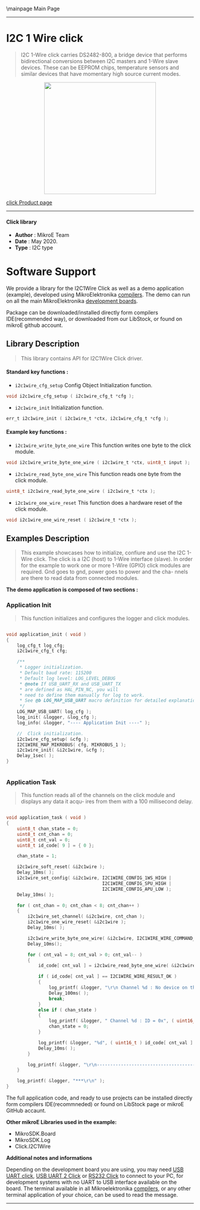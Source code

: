 \mainpage Main Page
 
---
# I2C 1 Wire click

> I2C 1-Wire click carries DS2482-800, a bridge device that performs bidirectional conversions between I2C masters and 1-Wire slave devices. These can be EEPROM chips, temperature sensors and similar devices that have momentary high source current modes.

<p align="center">
  <img src="https://download.mikroe.com/images/click_for_ide/i2c1wire_click.png" height=300px>
</p>


[click Product page](https://www.mikroe.com/i2c-1-wire-click)

---


#### Click library 

- **Author**        : MikroE Team
- **Date**          : May 2020.
- **Type**          : I2C type


# Software Support

We provide a library for the I2C1Wire Click 
as well as a demo application (example), developed using MikroElektronika 
[compilers](https://shop.mikroe.com/compilers). 
The demo can run on all the main MikroElektronika [development boards](https://shop.mikroe.com/development-boards).

Package can be downloaded/installed directly form compilers IDE(recommended way), or downloaded from our LibStock, or found on mikroE github account. 

## Library Description

> This library contains API for I2C1Wire Click driver.

#### Standard key functions :

- `i2c1wire_cfg_setup` Config Object Initialization function.
```c
void i2c1wire_cfg_setup ( i2c1wire_cfg_t *cfg ); 
```

- `i2c1wire_init` Initialization function.
```c
err_t i2c1wire_init ( i2c1wire_t *ctx, i2c1wire_cfg_t *cfg );
```

#### Example key functions :

- `i2c1wire_write_byte_one_wire` This function writes one byte to the click module.
```c
void i2c1wire_write_byte_one_wire ( i2c1wire_t *ctx, uint8_t input );
```

- `i2c1wire_read_byte_one_wire` This function reads one byte from the click module.
```c
uint8_t i2c1wire_read_byte_one_wire ( i2c1wire_t *ctx );
```

- `i2c1wire_one_wire_reset` This function does a hardware reset of the click module.
```c
void i2c1wire_one_wire_reset ( i2c1wire_t *ctx );
```

## Examples Description

> This example showcases how to initialize, confiure and use the I2C 1-Wire click. The click
  is a I2C (host) to 1-Wire interface (slave). In order for the example to work one or more 
  1-Wire (GPIO) click modules are required. Gnd goes to gnd, power goes to power and the cha-
  nnels are there to read data from connected modules.

**The demo application is composed of two sections :**

### Application Init 

> This function initializes and configures the logger and click modules.

```c

void application_init ( void )
{
    log_cfg_t log_cfg;
    i2c1wire_cfg_t cfg;

    /** 
     * Logger initialization.
     * Default baud rate: 115200
     * Default log level: LOG_LEVEL_DEBUG
     * @note If USB_UART_RX and USB_UART_TX 
     * are defined as HAL_PIN_NC, you will 
     * need to define them manually for log to work. 
     * See @b LOG_MAP_USB_UART macro definition for detailed explanation.
     */
    LOG_MAP_USB_UART( log_cfg );
    log_init( &logger, &log_cfg );
    log_info( &logger, "---- Application Init ----" );

    //  Click initialization.
    i2c1wire_cfg_setup( &cfg );
    I2C1WIRE_MAP_MIKROBUS( cfg, MIKROBUS_1 );
    i2c1wire_init( &i2c1wire, &cfg );
    Delay_1sec( );
}
  
```

### Application Task

> This function reads all of the channels on the click module and displays any data it acqu-
  ires from them with a 100 millisecond delay. 

```c

void application_task ( void )
{
    uint8_t chan_state = 0;
    uint8_t cnt_chan = 0;
    uint8_t cnt_val = 0;
    uint8_t id_code[ 9 ] = { 0 };

    chan_state = 1;

    i2c1wire_soft_reset( &i2c1wire );
    Delay_10ms( );
    i2c1wire_set_config( &i2c1wire, I2C1WIRE_CONFIG_1WS_HIGH |
                                    I2C1WIRE_CONFIG_SPU_HIGH |
                                    I2C1WIRE_CONFIG_APU_LOW );
    Delay_10ms( );

    for ( cnt_chan = 0; cnt_chan < 8; cnt_chan++ )
    {
        i2c1wire_set_channel( &i2c1wire, cnt_chan );
        i2c1wire_one_wire_reset( &i2c1wire );
        Delay_10ms( );

        i2c1wire_write_byte_one_wire( &i2c1wire, I2C1WIRE_WIRE_COMMAND_READ_ROM );
        Delay_10ms();

        for ( cnt_val = 8; cnt_val > 0; cnt_val-- )
        {
            id_code[ cnt_val ] = i2c1wire_read_byte_one_wire( &i2c1wire );

            if ( id_code[ cnt_val ] == I2C1WIRE_WIRE_RESULT_OK )
            {
                log_printf( &logger, "\r\n Channel %d : No device on the channel\r\n", ( uint16_t ) cnt_chan );
                Delay_100ms( );
                break;
            }
            else if ( chan_state )
            {
                log_printf( &logger, " Channel %d : ID = 0x", ( uint16_t ) cnt_chan );
                chan_state = 0;
            }

            log_printf( &logger, "%d", ( uint16_t ) id_code[ cnt_val ] );
            Delay_10ms( );
        }

        log_printf( &logger, "\r\n---------------------------------------\r\n" );
    }

    log_printf( &logger, "***\r\n" );
} 

```

The full application code, and ready to use projects can be  installed directly form compilers IDE(recommneded) or found on LibStock page or mikroE GitHub accaunt.

**Other mikroE Libraries used in the example:** 

- MikroSDK.Board
- MikroSDK.Log
- Click.I2C1Wire

**Additional notes and informations**

Depending on the development board you are using, you may need 
[USB UART click](https://shop.mikroe.com/usb-uart-click), 
[USB UART 2 Click](https://shop.mikroe.com/usb-uart-2-click) or 
[RS232 Click](https://shop.mikroe.com/rs232-click) to connect to your PC, for 
development systems with no UART to USB interface available on the board. The 
terminal available in all Mikroelektronika 
[compilers](https://shop.mikroe.com/compilers), or any other terminal application 
of your choice, can be used to read the message.



---
